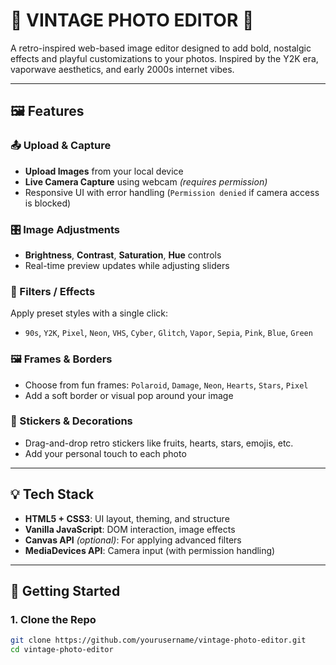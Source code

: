 # 💾 VINTAGE PHOTO EDITOR 🎀

A retro-inspired web-based image editor designed to add bold, nostalgic effects and playful customizations to your photos. Inspired by the Y2K era, vaporwave aesthetics, and early 2000s internet vibes.

---

## 🖼️ Features

### 📤 Upload & Capture
- **Upload Images** from your local device
- **Live Camera Capture** using webcam *(requires permission)*
- Responsive UI with error handling (`Permission denied` if camera access is blocked)

### 🎛️ Image Adjustments
- **Brightness**, **Contrast**, **Saturation**, **Hue** controls
- Real-time preview updates while adjusting sliders

### 🌈 Filters / Effects
Apply preset styles with a single click:
- `90s`, `Y2K`, `Pixel`, `Neon`, `VHS`, `Cyber`, `Glitch`, `Vapor`, `Sepia`, `Pink`, `Blue`, `Green`

### 🖼️ Frames & Borders
- Choose from fun frames: `Polaroid`, `Damage`, `Neon`, `Hearts`, `Stars`, `Pixel`
- Add a soft border or visual pop around your image

### 💖 Stickers & Decorations
- Drag-and-drop retro stickers like fruits, hearts, stars, emojis, etc.
- Add your personal touch to each photo

---

## 💡 Tech Stack

- **HTML5 + CSS3**: UI layout, theming, and structure
- **Vanilla JavaScript**: DOM interaction, image effects
- **Canvas API** *(optional)*: For applying advanced filters
- **MediaDevices API**: Camera input (with permission handling)

---

## 🚀 Getting Started

### 1. Clone the Repo
```bash
git clone https://github.com/yourusername/vintage-photo-editor.git
cd vintage-photo-editor
